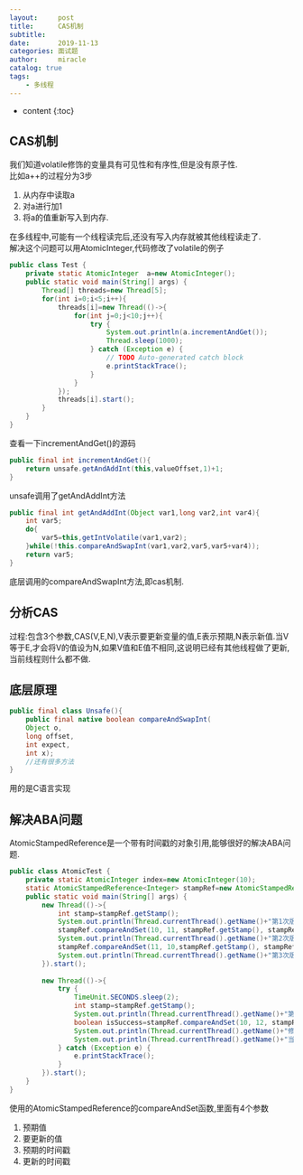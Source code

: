 ```yaml
---
layout:     post
title:      CAS机制
subtitle:   
date:       2019-11-13
categories: 面试题
author:     miracle
catalog: true
tags:
    - 多线程
---
```


* content
{:toc}

## CAS机制

我们知道volatile修饰的变量具有可见性和有序性,但是没有原子性.  
比如a++的过程分为3步  
1. 从内存中读取a
2. 对a进行加1
3. 将a的值重新写入到内存.

在多线程中,可能有一个线程读完后,还没有写入内存就被其他线程读走了.  
解决这个问题可以用AtomicInteger,代码修改了volatile的例子

```java
public class Test {
	private static AtomicInteger  a=new AtomicInteger();
	public static void main(String[] args) {
		Thread[] threads=new Thread[5];
		for(int i=0;i<5;i++){
			threads[i]=new Thread(()->{
				for(int j=0;j<10;j++){
					try {
						System.out.println(a.incrementAndGet());
						Thread.sleep(1000);
					} catch (Exception e) {
						// TODO Auto-generated catch block
						e.printStackTrace();
					}
				}
			});
			threads[i].start();
		}
	}
}
```
查看一下incrementAndGet()的源码

```java
public final int incrementAndGet(){
	return unsafe.getAndAddInt(this,valueOffset,1)+1;
}
```

unsafe调用了getAndAddInt方法

```java
public final int getAndAddInt(Object var1,long var2,int var4){
	int var5;
	do{
		var5=this,getIntVolatile(var1,var2);	
	}while(!this.compareAndSwapInt(var1,var2,var5,var5+var4));
	return var5;
}
```
底层调用的compareAndSwapInt方法,即cas机制.

## 分析CAS

过程:包含3个参数,CAS(V,E,N),V表示要更新变量的值,E表示预期,N表示新值.当V等于E,才会将V的值设为N,如果V值和E值不相同,这说明已经有其他线程做了更新,当前线程则什么都不做.

## 底层原理

```java
public final class Unsafe(){
	public final native boolean compareAndSwapInt(
	Object o,
	long offset,
	int expect,
	int x);
	//还有很多方法
}
```
用的是C语言实现


## 解决ABA问题

AtomicStampedReference是一个带有时间戳的对象引用,能够很好的解决ABA问题.

```java
public class AtomicTest {
	private static AtomicInteger index=new AtomicInteger(10);
	static AtomicStampedReference<Integer> stampRef=new AtomicStampedReference<Integer>(10, 1);
	public static void main(String[] args) {
		new Thread(()->{
			int stamp=stampRef.getStamp();
			System.out.println(Thread.currentThread().getName()+"第1次版本号"+stamp);
			stampRef.compareAndSet(10, 11, stampRef.getStamp(), stampRef.getStamp()+1);
			System.out.println(Thread.currentThread().getName()+"第2次版本号"+stampRef.getStamp());
			stampRef.compareAndSet(11, 10,stampRef.getStamp(), stampRef.getStamp()+1 );
			System.out.println(Thread.currentThread().getName()+"第3次版本号"+stampRef.getStamp());
		}).start();
		
		new Thread(()->{
			try {
				TimeUnit.SECONDS.sleep(2);
				int stamp=stampRef.getStamp();
				System.out.println(Thread.currentThread().getName()+"第1次版本号"+stamp);
				boolean isSuccess=stampRef.compareAndSet(10, 12, stampRef.getStamp(), stampRef.getStamp()+1);
				System.out.println(Thread.currentThread().getName()+"修改是否成功"+isSuccess+"当前版本"+stampRef.getStamp());
				System.out.println(Thread.currentThread().getName()+"当前实际值"+stampRef.getReference());
			} catch (Exception e) {
				e.printStackTrace();
			}
		}).start();
	}
}
```

使用的AtomicStampedReference的compareAndSet函数,里面有4个参数
1. 预期值
2. 要更新的值
3. 预期的时间戳
4. 更新的时间戳